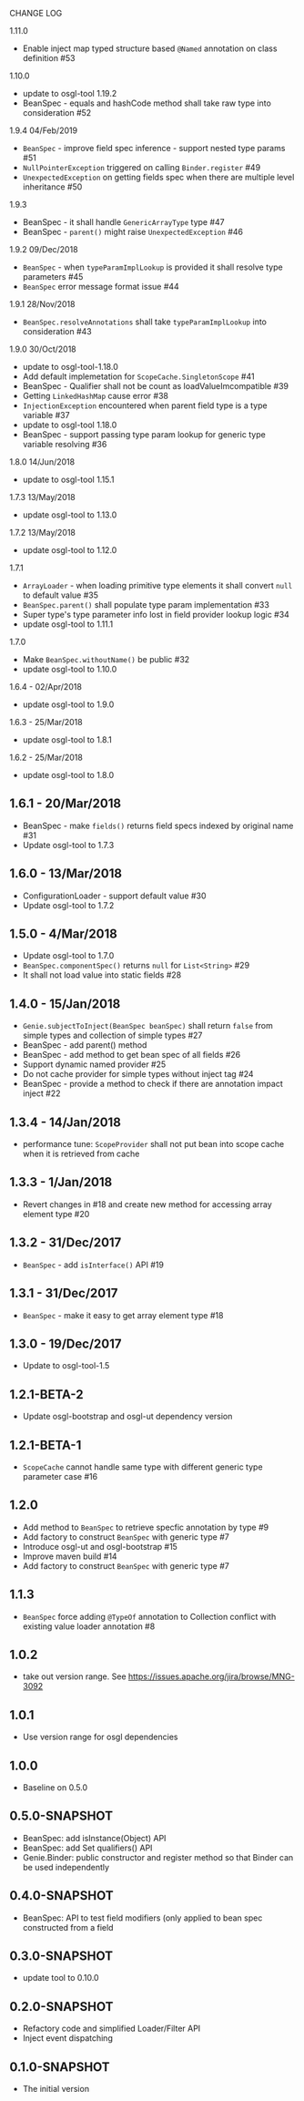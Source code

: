 CHANGE LOG

1.11.0
* Enable inject map typed structure based `@Named` annotation on class definition #53

1.10.0
* update to osgl-tool 1.19.2
* BeanSpec - equals and hashCode method shall take raw type into consideration #52

1.9.4 04/Feb/2019
* `BeanSpec` - improve field spec inference - support nested type params #51
* `NullPointerException` triggered on calling `Binder.register` #49
* `UnexpectedException` on getting fields spec when there are multiple level inheritance #50

1.9.3
* BeanSpec - it shall handle `GenericArrayType` type #47
* BeanSpec - `parent()` might raise `UnexpectedException` #46

1.9.2 09/Dec/2018
* `BeanSpec` - when `typeParamImplLookup` is provided it shall resolve type parameters #45
* `BeanSpec` error message format issue #44

1.9.1 28/Nov/2018
* `BeanSpec.resolveAnnotations` shall take `typeParamImplLookup` into consideration #43

1.9.0 30/Oct/2018
* update to osgl-tool-1.18.0
* Add default implemetation for `ScopeCache.SingletonScope` #41
* BeanSpec - Qualifier shall not be count as loadValueImcompatible #39
* Getting `LinkedHashMap` cause error #38
* `InjectionException` encountered when parent field type is a type variable #37
* update to osgl-tool 1.18.0
* BeanSpec - support passing type param lookup for generic type variable resolving #36

1.8.0 14/Jun/2018
* update to osgl-tool 1.15.1

1.7.3 13/May/2018
* update osgl-tool to 1.13.0

1.7.2 13/May/2018
* update osgl-tool to 1.12.0

1.7.1
* `ArrayLoader` - when loading primitive type elements it shall convert `null` to default value #35
* `BeanSpec.parent()` shall populate type param implementation #33
* Super type's type parameter info lost in field provider lookup logic #34
* update osgl-tool to 1.11.1

1.7.0
* Make `BeanSpec.withoutName()` be public #32
* update osgl-tool to 1.10.0

1.6.4 - 02/Apr/2018
* update osgl-tool to 1.9.0

1.6.3 - 25/Mar/2018
* update osgl-tool to 1.8.1

1.6.2 - 25/Mar/2018
* update osgl-tool to 1.8.0

## 1.6.1 - 20/Mar/2018
* BeanSpec - make `fields()` returns field specs indexed by original name #31
* Update osgl-tool to 1.7.3

## 1.6.0 - 13/Mar/2018
* ConfigurationLoader - support default value #30
* Update osgl-tool to 1.7.2

## 1.5.0 - 4/Mar/2018

* Update osgl-tool to 1.7.0
* `BeanSpec.componentSpec()` returns `null` for `List<String>` #29
* It shall not load value into static fields #28

## 1.4.0 - 15/Jan/2018

* `Genie.subjectToInject(BeanSpec beanSpec)` shall return `false` from simple types and collection of simple types #27
* BeanSpec - add parent() method
* BeanSpec - add method to get bean spec of all fields #26
* Support dynamic named provider #25
* Do not cache provider for simple types without inject tag #24
* BeanSpec - provide a method to check if there are annotation impact inject #22

## 1.3.4 - 14/Jan/2018

* performance tune: `ScopeProvider` shall not put bean into scope cache when it is retrieved from cache

## 1.3.3 - 1/Jan/2018

* Revert changes in #18 and create new method for accessing array element type #20

## 1.3.2 - 31/Dec/2017

* `BeanSpec` - add `isInterface()` API #19

## 1.3.1 - 31/Dec/2017

* `BeanSpec` - make it easy to get array element type #18

## 1.3.0 - 19/Dec/2017

* Update to osgl-tool-1.5

## 1.2.1-BETA-2

* Update osgl-bootstrap and osgl-ut dependency version

## 1.2.1-BETA-1

* `ScopeCache` cannot handle same type with different generic type parameter case #16

## 1.2.0

* Add method to `BeanSpec` to retrieve specfic annotation by type #9
* Add factory to construct `BeanSpec` with generic type #7 
* Introduce osgl-ut and osgl-bootstrap #15
* Improve maven build #14
* Add factory to construct `BeanSpec` with generic type #7

## 1.1.3

* `BeanSpec` force adding `@TypeOf` annotation to Collection conflict with existing value loader annotation #8

## 1.0.2

* take out version range. See https://issues.apache.org/jira/browse/MNG-3092

## 1.0.1

* Use version range for osgl dependencies

## 1.0.0

* Baseline on 0.5.0

## 0.5.0-SNAPSHOT

* BeanSpec: add isInstance(Object) API
* BeanSpec: add Set<Annotation> qualifiers() API
* Genie.Binder: public constructor and register method so that Binder can be used independently

## 0.4.0-SNAPSHOT
* BeanSpec: API to test field modifiers (only applied to bean spec constructed from a field

## 0.3.0-SNAPSHOT

* update tool to 0.10.0

## 0.2.0-SNAPSHOT

* Refactory code and simplified Loader/Filter API
* Inject event dispatching

## 0.1.0-SNAPSHOT

* The initial version
